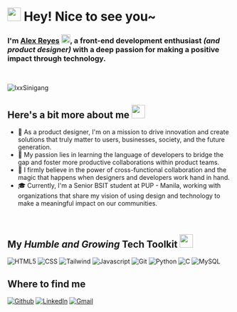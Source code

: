 # <img src="https://emojis.slackmojis.com/emojis/images/1643514738/7421/typingcat.gif?1643514738" width="30"/> Hey! Nice to see you~ #

### I'm [**Alex Reyes**](https://www.linkedin.com/in/alexreyesdesign/) <img src="https://emojis.slackmojis.com/emojis/images/1643510411/48061/yeye.png?1643510411" width="20"/>, a front-end development enthusiast *(and product designer)* with a deep passion for making a positive impact through technology. ###

<br>

![lxxSinigang](https://github.com/lxxSinigang/lxxSinigang/assets/69784228/300623ae-1f3e-4392-975c-e6d7ea95747b)

## Here's a bit more about me <img src="https://slackmojis.com/emojis/3643-cool-doge/download" width="30"/> ##

- 💼 As a product designer, I'm on a mission to drive innovation and create solutions that truly matter to users, businesses, society, and the future generation.
- 🌱 My passion lies in learning the language of developers to bridge the gap and foster more productive collaborations within product teams.
- 🤝 I firmly believe in the power of cross-functional collaboration and the magic that happens when designers and developers work hand in hand.
- 🎓 Currently, I'm a Senior BSIT student at PUP - Manila, working with organizations that share my vision of using design and technology to make a meaningful impact on our communities.

<br>

## My *Humble and Growing* Tech Toolkit <img src="https://emojis.slackmojis.com/emojis/images/1660225828/60569/happytaco.gif?1660225828" width="30"/> ##
<p>
  <img alt="HTML5" src="https://img.shields.io/badge/-HTML5-E34F26?style=flat-square&logo=html5&logoColor=white"/>
  <img alt="CSS" src="https://img.shields.io/badge/-CSS3-1572B6?style=flat-square&logo=css3&logoColor=white"/>
  <img alt="Tailwind" src="https://img.shields.io/badge/-Tailwind CSS-06B6D4?style=flat-square&logo=tailwindcss&logoColor=white"/>
  <img alt="Javascript" src="https://img.shields.io/badge/-JavaScript-F7DF1E?style=flat-square&logo=JavaScript&logoColor=white"/>
  <img alt="Git" src="https://img.shields.io/badge/-Git-F05032?style=flat-square&logo=Git&logoColor=white"/>
  <img alt="Python" src="https://img.shields.io/badge/-Python-3776AB?style=flat-square&logo=Python&logoColor=white"/>
  <img alt="C" src="https://img.shields.io/badge/-C Programming Language-A8B9CC?style=flat-square&logo=C&logoColor=white"/>
  <img alt="MySQL" src="https://img.shields.io/badge/-MySQL-4479A1?style=flat-square&logo=MySQL&logoColor=white"/>
</p>

## Where to find me ##
<p><a href="https://github.com/lxxSinigang" target="_blank"><img alt="Github" src="https://img.shields.io/badge/GitHub-%2312100E.svg?&style=for-the-badge&logo=Github&logoColor=white" /></a> 
  <a href="https://www.linkedin.com/in/alexreyesdesign/" target="_blank"><img alt="LinkedIn" src="https://img.shields.io/badge/linkedin-%230077B5.svg?&style=for-the-badge&logo=linkedin&logoColor=white" /></a> 
  <a href=mailto:alexreyes.design.work@gmail.com target="_blank"><img alt="Gmail" src="https://img.shields.io/badge/gmail-EA4335?&style=for-the-badge&logo=gmail&logoColor=white" /></a>
</p>

